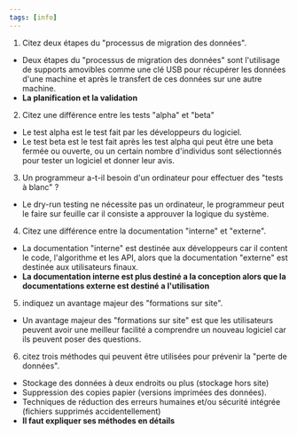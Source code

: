 ```yaml
---
tags: [info]
---
```


1. Citez deux étapes du "processus de migration des données".
- Deux étapes du "processus de migration des données" sont l'utilisage de supports amovibles comme une clé USB pour récupérer les données d'une machine et après le transfert de ces données sur une autre machine.
- **La planification et la validation**

2. Citez une différence entre les tests "alpha" et "beta"
- Le test alpha est le test fait par les développeurs du logiciel.
- Le test beta est le test fait après les test alpha qui peut être une beta fermée ou ouverte, ou un certain nombre d'individus sont sélectionnés pour tester un logiciel et donner leur avis.

3. Un programmeur a-t-il besoin d'un ordinateur pour effectuer des "tests à blanc" ?
- Le dry-run testing ne nécessite pas un ordinateur, le programmeur peut le faire sur feuille car il consiste a approuver la logique du système.

4. Citez une différence entre la documentation "interne" et "externe".
- La documentation "interne" est destinée aux développeurs car il content le code, l'algorithme et les API, alors que la documentation "externe" est destinée aux utilisateurs finaux.
- **La documentation interne est plus destiné a la conception alors que la documentations externe est destiné a l'utilisation**

5. indiquez un avantage majeur des "formations sur site".
- Un avantage majeur des "formations sur site" est que les utilisateurs peuvent avoir une meilleur facilité a comprendre un nouveau logiciel car ils peuvent poser des questions.


6. citez trois méthodes qui peuvent être utilisées pour prévenir la "perte de données".
- Stockage des données à deux endroits ou plus (stockage hors site)
- Suppression des copies papier (versions imprimées des données).
- Techniques de réduction des erreurs humaines et/ou sécurité intégrée (fichiers supprimés accidentellement)
- **Il faut expliquer ses méthodes en détails**
